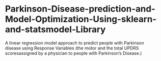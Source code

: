 # Parkinson-Disease-prediction-and-Model-Optimization-Using-sklearn-and-statsmodel-Library
A linear regression model approach to predict people with Parkinson disease using Response Variables (the motor and the total UPDRS scoresassigned by a physician to people with Parkinson’s Disease.)
